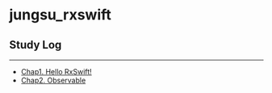 # jungsu_rxswift

## Study Log
---

- [Chap1. Hello RxSwift!](https://github.com/Depromeet8th-study/jungsu_rxswift/blob/master/Chapter%201%20-%20Hello%20RxSwift!.md)
- [Chap2. Observable](https://github.com/Depromeet8th-study/jungsu_rxswift/blob/master/Chapter%202%20-%20Observable.md)
